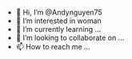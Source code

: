 - 👋 Hi, I’m @Andynguyen75
- 👀 I’m interested in woman
- 🌱 I’m currently learning ...
- 💞️ I’m looking to collaborate on ...
- 📫 How to reach me ...

<!---
Andynguyen75/Andynguyen75 is a ✨ special ✨ repository because its `README.md` (this file) appears on your GitHub profile.
You can click the Preview link to take a look at your changes.
--->
